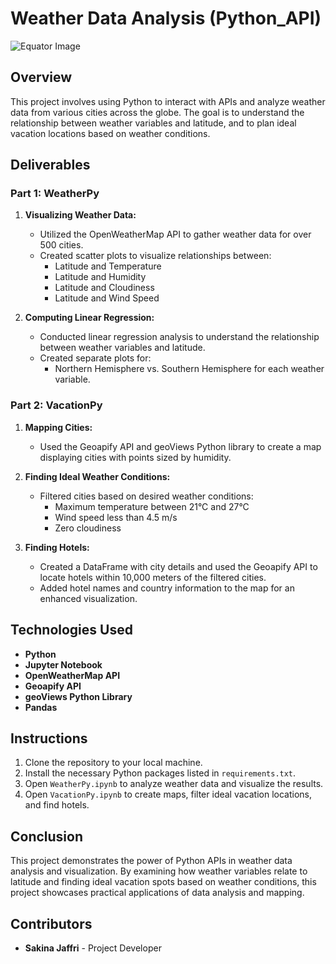 # Weather Data Analysis (Python_API)

![Equator Image](https://github.com/SakinaJaffri/Module_Challenge6_Python_API-/assets/146900226/ae9b7af7-424c-418e-bb47-769a3ad232c6)

## Overview

This project involves using Python to interact with APIs and analyze weather data from various cities across the globe. The goal is to understand the relationship between weather variables and latitude, and to plan ideal vacation locations based on weather conditions.

## Deliverables

### Part 1: WeatherPy

1. **Visualizing Weather Data:**
   - Utilized the OpenWeatherMap API to gather weather data for over 500 cities.
   - Created scatter plots to visualize relationships between:
     - Latitude and Temperature
     - Latitude and Humidity
     - Latitude and Cloudiness
     - Latitude and Wind Speed

2. **Computing Linear Regression:**
   - Conducted linear regression analysis to understand the relationship between weather variables and latitude.
   - Created separate plots for:
     - Northern Hemisphere vs. Southern Hemisphere for each weather variable.

### Part 2: VacationPy

1. **Mapping Cities:**
   - Used the Geoapify API and geoViews Python library to create a map displaying cities with points sized by humidity.

2. **Finding Ideal Weather Conditions:**
   - Filtered cities based on desired weather conditions:
     - Maximum temperature between 21°C and 27°C
     - Wind speed less than 4.5 m/s
     - Zero cloudiness

3. **Finding Hotels:**
   - Created a DataFrame with city details and used the Geoapify API to locate hotels within 10,000 meters of the filtered cities.
   - Added hotel names and country information to the map for an enhanced visualization.

## Technologies Used

- **Python**
- **Jupyter Notebook**
- **OpenWeatherMap API**
- **Geoapify API**
- **geoViews Python Library**
- **Pandas**

## Instructions

1. Clone the repository to your local machine.
2. Install the necessary Python packages listed in `requirements.txt`.
3. Open `WeatherPy.ipynb` to analyze weather data and visualize the results.
4. Open `VacationPy.ipynb` to create maps, filter ideal vacation locations, and find hotels.

## Conclusion

This project demonstrates the power of Python APIs in weather data analysis and visualization. By examining how weather variables relate to latitude and finding ideal vacation spots based on weather conditions, this project showcases practical applications of data analysis and mapping.

## Contributors

- **Sakina Jaffri** - Project Developer
